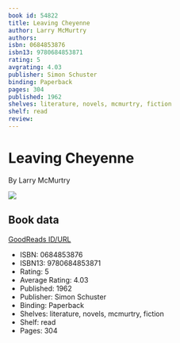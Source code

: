 ```yaml
---
book id: 54822
title: Leaving Cheyenne
author: Larry McMurtry
authors: 
isbn: 0684853876
isbn13: 9780684853871
rating: 5
avgrating: 4.03
publisher: Simon Schuster
binding: Paperback
pages: 304
published: 1962
shelves: literature, novels, mcmurtry, fiction
shelf: read
review: 
---
```


# Leaving Cheyenne

By Larry McMurtry

![](https://i.gr-assets.com/images/S/compressed.photo.goodreads.com/books/1388464380l/54822.jpg)

## Book data

[GoodReads ID/URL](https://www.goodreads.com/book/show/54822)

- ISBN: 0684853876
- ISBN13: 9780684853871
- Rating: 5
- Average Rating: 4.03
- Published: 1962
- Publisher: Simon Schuster
- Binding: Paperback
- Shelves: literature, novels, mcmurtry, fiction
- Shelf: read
- Pages: 304

